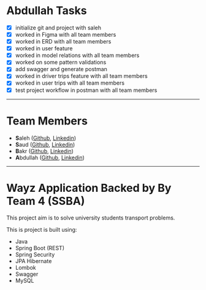 # Abdullah Tasks


- [x] initialize git and project with saleh
- [x] worked in Figma with all team members
- [x] worked in ERD with all team members
- [x] worked in user feature
- [x] worked in model relations with all team members
- [x] worked on some pattern validations
- [x] add swagger and generate postman
- [x] worked in driver trips feature with all team members
- [x] worked in user trips with all team members
- [x] test project workflow in postman with all team members

---

# Team Members
- **S**aleh ([Github](https://github.com/salehhd123), [Linkedin](https://www.linkedin.com/in/saleh-alshehri-803042202/))
- **S**aud ([Github](https://github.com/BLANK-13), [Linkedin](https://www.linkedin.com/in/saud-alashrah/))
- **B**akr ([Github](https://github.com/Bakr44), [Linkedin](https://www.linkedin.com/in/bakr-hawsawi-05948b289))
- **A**bdullah ([Github](https://github.com/W2AlharbiMe), [Linkedin](https://www.linkedin.com/in/abdullah-alharbi-software-engineer/))


---

# Wayz Application Backed by By Team 4 (SSBA)
This project aim is to solve university students transport problems.

This is project is built using:

- Java
- Spring Boot (REST)
- Spring Security
- JPA Hibernate
- Lombok
- Swagger
- MySQL

